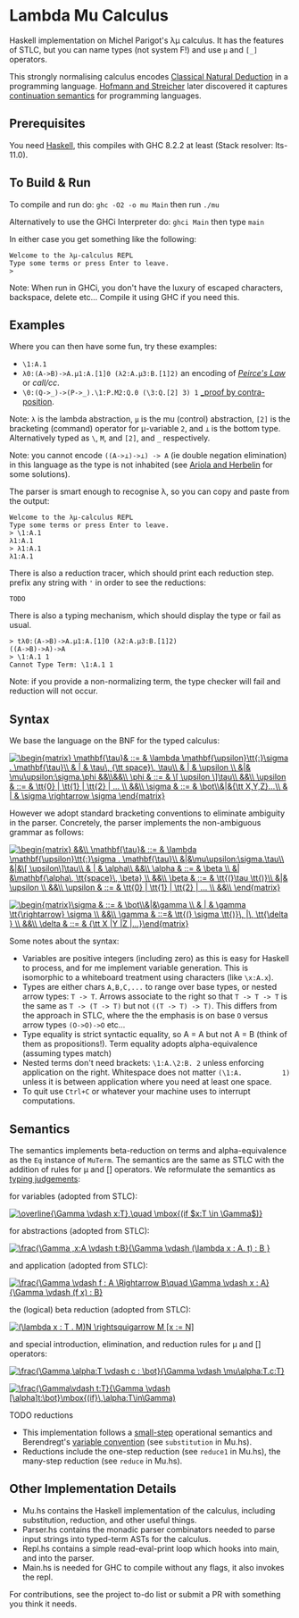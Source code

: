 # Lambda Mu Calculus
Haskell implementation on Michel Parigot's λμ calculus. It has the features of STLC, but you can name types (not system F!) and use `μ` and `[_]` operators.

This strongly normalising calculus encodes [Classical Natural Deduction](https://www.cs.ru.nl/~freek/courses/tt-2011/papers/parigot.pdf) in a programming language. [Hofmann and Streicher](https://pdfs.semanticscholar.org/24ec/2e8104e20983cd747ab6868265559ab7db01.pdf) later discovered it captures [continuation semantics](https://en.wikipedia.org/wiki/Continuation-passing_style) for programming languages.

## Prerequisites
You need [Haskell](https://www.haskell.org/), this compiles with GHC 8.2.2 at least (Stack resolver: lts-11.0).

## To Build & Run

To compile and run do:
`ghc -O2 -o mu Main`
then run `./mu`

Alternatively to use the GHCi Interpreter do:
`ghci Main`
then type `main`

In either case you get something like the following:
```
Welcome to the λμ-calculus REPL
Type some terms or press Enter to leave.
>
```
Note: When run in GHCi, you don't have the luxury of escaped characters, backspace, delete etc...
Compile it using GHC if you need this.

## Examples 
Where you can then have some fun, try these examples:
- `\1:A.1`
- `λ0:(A->B)->A.μ1:A.[1]0 (λ2:A.μ3:B.[1]2)` an encoding of [_Peirce's Law_](https://en.wikipedia.org/wiki/Peirce%27s_law) or _call/cc_.
- `\0:(Q->_)->(P->_).\1:P.M2:Q.0 (\3:Q.[2] 3) 1` [_proof by contra-position](https://en.wikipedia.org/wiki/Contraposition).

Note: `λ` is the lambda abstraction, `μ` is the mu (control) abstraction, `[2]` is the bracketing (command) operator for μ-variable `2`, and `⊥` is the bottom type. Alternatively typed as `\`, `M`, and `[2]`, and `_` respectively.

Note: you cannot encode `((A->⊥)->⊥) -> A` (ie double negation elimination) in this language as the type is not inhabited (see [Ariola and Herbelin](http://pauillac.inria.fr/~herbelin/talks/icalp03-talk.pdf) for some solutions).

The parser is smart enough to recognise λ, so you can copy and paste from the output:
```
Welcome to the λμ-calculus REPL
Type some terms or press Enter to leave.
> \1:A.1
λ1:A.1
> λ1:A.1
λ1:A.1
```

There is also a reduction tracer, which should print each reduction step. prefix any string with `'` in order to see the reductions:
```
TODO
```

There is also a typing mechanism, which should display the type or fail as usual.
```
> tλ0:(A->B)->A.μ1:A.[1]0 (λ2:A.μ3:B.[1]2)
((A->B)->A)->A
> \1:A.1 1
Cannot Type Term: \1:A.1 1
```

Note: if you provide a non-normalizing term, the type checker will fail and reduction will not occur.

## Syntax 

We base the language on the BNF for the typed calculus:

<a href="https://www.codecogs.com/eqnedit.php?latex=\begin{matrix}&space;\mathbf{\tau}&&space;::=&space;&&space;\lambda&space;\mathbf{\upsilon}\tt{:}\sigma&space;.&space;\mathbf{\tau}\\&space;&&space;|&space;&&space;\tau\,&space;{\tt&space;space}\,&space;\tau\\&space;&&space;|&space;&&space;\upsilon&space;\\&space;&|&&space;\mu\upsilon:\sigma.\phi&space;&&\\&&\\&space;\phi&space;&&space;::=&space;&&space;\[&space;\upsilon&space;\]\tau\\&space;&&\\&space;\upsilon&space;&&space;::=&space;&&space;\tt{0}&space;|&space;\tt{1}&space;|&space;\tt{2}&space;|&space;...&space;\\&space;&&\\&space;\sigma&space;&&space;::=&space;&&space;\bot\\&|&{\tt&space;X,Y,Z}...\\&space;&&space;|&space;&&space;\sigma&space;\rightarrow&space;\sigma&space;\end{matrix}" target="_blank"><img src="https://latex.codecogs.com/gif.latex?\begin{matrix}&space;\mathbf{\tau}&&space;::=&space;&&space;\lambda&space;\mathbf{\upsilon}\tt{:}\sigma&space;.&space;\mathbf{\tau}\\&space;&&space;|&space;&&space;\tau\,&space;{\tt&space;space}\,&space;\tau\\&space;&&space;|&space;&&space;\upsilon&space;\\&space;&|&&space;\mu\upsilon:\sigma.\phi&space;&&\\&&\\&space;\phi&space;&&space;::=&space;&&space;\[&space;\upsilon&space;\]\tau\\&space;&&\\&space;\upsilon&space;&&space;::=&space;&&space;\tt{0}&space;|&space;\tt{1}&space;|&space;\tt{2}&space;|&space;...&space;\\&space;&&\\&space;\sigma&space;&&space;::=&space;&&space;\bot\\&|&{\tt&space;X,Y,Z}...\\&space;&&space;|&space;&&space;\sigma&space;\rightarrow&space;\sigma&space;\end{matrix}" title="\begin{matrix} \mathbf{\tau}& ::= & \lambda \mathbf{\upsilon}\tt{:}\sigma . \mathbf{\tau}\\ & | & \tau\, {\tt space}\, \tau\\ & | & \upsilon \\ &|& \mu\upsilon:\sigma.\phi &&\\&&\\ \phi & ::= & \[ \upsilon \]\tau\\ &&\\ \upsilon & ::= & \tt{0} | \tt{1} | \tt{2} | ... \\ &&\\ \sigma & ::= & \bot\\&|&{\tt X,Y,Z}...\\ & | & \sigma \rightarrow \sigma \end{matrix}" /></a>

However we adopt standard bracketing conventions to eliminate ambiguity in the parser. Concretely, the parser implements the non-ambiguous grammar as follows:

<a href="https://www.codecogs.com/eqnedit.php?latex=\begin{matrix}&space;&&\\&space;\mathbf{\tau}&&space;::=&space;&&space;\lambda&space;\mathbf{\upsilon}\tt{:}\sigma&space;.&space;\mathbf{\tau}\\&space;&|&\mu\upsilon:\sigma.\tau\\&space;&|&\[&space;\upsilon\]\tau\\&space;&&space;|&space;&&space;\alpha\\&space;&&\\&space;\alpha&space;&&space;::=&space;&&space;\beta&space;\\&space;&|&space;&\mathbf{\alpha\,&space;\tt{space}\,&space;\beta}&space;\\&space;&&\\&space;\beta&space;&&space;::=&space;&&space;\tt{(}\tau&space;\tt{)}\\&space;&|&&space;\upsilon&space;\\&space;&&\\&space;\upsilon&space;&&space;::=&space;&&space;\tt{0}&space;|&space;\tt{1}&space;|&space;\tt{2}&space;|&space;...&space;\\&space;&&\\&space;\end{matrix}" target="_blank"><img src="https://latex.codecogs.com/gif.latex?\begin{matrix}&space;&&\\&space;\mathbf{\tau}&&space;::=&space;&&space;\lambda&space;\mathbf{\upsilon}\tt{:}\sigma&space;.&space;\mathbf{\tau}\\&space;&|&\mu\upsilon:\sigma.\tau\\&space;&|&\[&space;\upsilon\]\tau\\&space;&&space;|&space;&&space;\alpha\\&space;&&\\&space;\alpha&space;&&space;::=&space;&&space;\beta&space;\\&space;&|&space;&\mathbf{\alpha\,&space;\tt{space}\,&space;\beta}&space;\\&space;&&\\&space;\beta&space;&&space;::=&space;&&space;\tt{(}\tau&space;\tt{)}\\&space;&|&&space;\upsilon&space;\\&space;&&\\&space;\upsilon&space;&&space;::=&space;&&space;\tt{0}&space;|&space;\tt{1}&space;|&space;\tt{2}&space;|&space;...&space;\\&space;&&\\&space;\end{matrix}" title="\begin{matrix} &&\\ \mathbf{\tau}& ::= & \lambda \mathbf{\upsilon}\tt{:}\sigma . \mathbf{\tau}\\ &|&\mu\upsilon:\sigma.\tau\\ &|&\[ \upsilon\]\tau\\ & | & \alpha\\ &&\\ \alpha & ::= & \beta \\ &| &\mathbf{\alpha\, \tt{space}\, \beta} \\ &&\\ \beta & ::= & \tt{(}\tau \tt{)}\\ &|& \upsilon \\ &&\\ \upsilon & ::= & \tt{0} | \tt{1} | \tt{2} | ... \\ &&\\ \end{matrix}" /></a>

<a href="https://www.codecogs.com/eqnedit.php?latex=\begin{matrix}\sigma&space;&&space;::=&space;&&space;\bot\\&|&\gamma&space;\\&space;&&space;|&space;&&space;\gamma&space;\tt{\rightarrow}&space;\sigma&space;\\&space;&&\\&space;\gamma&space;&&space;::=&&space;\tt{(}&space;\sigma&space;\tt{)}\,&space;|\,&space;\tt{\delta&space;}&space;\\&space;&&\\&space;\delta&space;&&space;::=&space;&&space;{\tt&space;X&space;|Y&space;|Z&space;|...}\end{matrix}" target="_blank"><img src="https://latex.codecogs.com/gif.latex?\begin{matrix}\sigma&space;&&space;::=&space;&&space;\bot\\&|&\gamma&space;\\&space;&&space;|&space;&&space;\gamma&space;\tt{\rightarrow}&space;\sigma&space;\\&space;&&\\&space;\gamma&space;&&space;::=&&space;\tt{(}&space;\sigma&space;\tt{)}\,&space;|\,&space;\tt{\delta&space;}&space;\\&space;&&\\&space;\delta&space;&&space;::=&space;&&space;{\tt&space;X&space;|Y&space;|Z&space;|...}\end{matrix}" title="\begin{matrix}\sigma & ::= & \bot\\&|&\gamma \\ & | & \gamma \tt{\rightarrow} \sigma \\ &&\\ \gamma & ::=& \tt{(} \sigma \tt{)}\, |\, \tt{\delta } \\ &&\\ \delta & ::= & {\tt X |Y |Z |...}\end{matrix}" /></a>

Some notes about the syntax:

- Variables are positive integers (including zero) as this is easy for Haskell to process, and for me implement variable generation. This is isomorphic to a whiteboard treatment using characters (like `\x:A.x`).
- Types are either chars `A,B,C,...` to range over base types, or nested arrow types: `T -> T`. Arrows associate to the right so that `T -> T -> T` is the same as `T -> (T -> T)` but not `((T -> T) -> T)`. This differs from the approach in STLC, where the the emphasis is on base `O` versus arrow types `(O->O)->O` etc... 
- Type equality is strict syntactic equality, so A = A but not A = B (think of them as propositions!). Term equality adopts alpha-equivalence (assuming types match)
- Nested terms don't need brackets: `\1:A.\2:B. 2` unless enforcing application on the right. Whitespace does not matter `(\1:A.          1)` unless it is between application where you need at least one space.
- To quit use `Ctrl+C` or whatever your machine uses to interrupt computations.

## Semantics

The semantics implements beta-reduction on terms and alpha-equivalence as the `Eq` instance of `MuTerm`. The semantics are the same as STLC with the addition of rules for μ and [] operators. We reformulate the semantics as [typing judgements](https://existentialtype.wordpress.com/2011/03/27/the-holy-trinity/):

for variables (adopted from STLC):

<a href="https://www.codecogs.com/eqnedit.php?latex=\overline{\Gamma&space;\vdash&space;x:T},\quad&space;\mbox{(if&space;$x:T&space;\in&space;\Gamma$)}" target="_blank"><img src="https://latex.codecogs.com/gif.latex?\overline{\Gamma&space;\vdash&space;x:T},\quad&space;\mbox{(if&space;$x:T&space;\in&space;\Gamma$)}" title="\overline{\Gamma \vdash x:T},\quad \mbox{(if $x:T \in \Gamma$)}" /></a>

for abstractions (adopted from STLC):

<a href="https://www.codecogs.com/eqnedit.php?latex=\frac{\Gamma&space;,x:A&space;\vdash&space;t:B}{\Gamma&space;\vdash&space;(\lambda&space;x&space;:&space;A.&space;t)&space;:&space;B&space;}" target="_blank"><img src="https://latex.codecogs.com/gif.latex?\frac{\Gamma&space;,x:A&space;\vdash&space;t:B}{\Gamma&space;\vdash&space;(\lambda&space;x&space;:&space;A.&space;t)&space;:&space;B&space;}" title="\frac{\Gamma ,x:A \vdash t:B}{\Gamma \vdash (\lambda x : A. t) : B }" /></a>

and application (adopted from STLC):

<a href="https://www.codecogs.com/eqnedit.php?latex=\frac{\Gamma&space;\vdash&space;f&space;:&space;A&space;\Rightarrow&space;B\quad&space;\Gamma&space;\vdash&space;x&space;:&space;A}{\Gamma&space;\vdash&space;(f&space;x)&space;:&space;B}" target="_blank"><img src="https://latex.codecogs.com/gif.latex?\frac{\Gamma&space;\vdash&space;f&space;:&space;A&space;\Rightarrow&space;B\quad&space;\Gamma&space;\vdash&space;x&space;:&space;A}{\Gamma&space;\vdash&space;(f&space;x)&space;:&space;B}" title="\frac{\Gamma \vdash f : A \Rightarrow B\quad \Gamma \vdash x : A}{\Gamma \vdash (f x) : B}" /></a>

the (logical) beta reduction (adopted from STLC):

<a href="https://www.codecogs.com/eqnedit.php?latex=(\lambda&space;x&space;:&space;T&space;.&space;M)N&space;\rightsquigarrow&space;M&space;[x&space;:=&space;N]" target="_blank"><img src="https://latex.codecogs.com/gif.latex?(\lambda&space;x&space;:&space;T&space;.&space;M)N&space;\rightsquigarrow&space;M&space;[x&space;:=&space;N]" title="(\lambda x : T . M)N \rightsquigarrow M [x := N]" /></a>

and special introduction, elimination, and reduction rules for μ and [] operators:

<a href="https://www.codecogs.com/eqnedit.php?latex=\frac{\Gamma,\alpha:T&space;\vdash&space;c&space;:&space;\bot}{\Gamma&space;\vdash&space;\mu\alpha:T.c:T}" target="_blank"><img src="https://latex.codecogs.com/gif.latex?\frac{\Gamma,\alpha:T&space;\vdash&space;c&space;:&space;\bot}{\Gamma&space;\vdash&space;\mu\alpha:T.c:T}" title="\frac{\Gamma,\alpha:T \vdash c : \bot}{\Gamma \vdash \mu\alpha:T.c:T}" /></a>

<a href="https://www.codecogs.com/eqnedit.php?latex=\frac{\Gamma\vdash&space;t:T}{\Gamma&space;\vdash&space;[\alpha]t:\bot}\mbox{(if}\,\alpha:T\in\Gamma)" target="_blank"><img src="https://latex.codecogs.com/gif.latex?\frac{\Gamma\vdash&space;t:T}{\Gamma&space;\vdash&space;[\alpha]t:\bot}\mbox{(if}\,\alpha:T\in\Gamma)" title="\frac{\Gamma\vdash t:T}{\Gamma \vdash [\alpha]t:\bot}\mbox{(if}\,\alpha:T\in\Gamma)" /></a>

TODO reductions

- This implementation follows a [small-step](https://cs.stackexchange.com/questions/43294/difference-between-small-and-big-step-operational-semantics) operational semantics and Berendregt's [variable convention](https://cs.stackexchange.com/questions/69323/barendregts-variable-convention-what-does-it-mean) (see `substitution` in Mu.hs). 
- Reductions include the one-step reduction (see `reduce1` in Mu.hs), the many-step reduction (see `reduce` in Mu.hs). 

## Other Implementation Details
- Mu.hs contains the Haskell implementation of the calculus, including substitution, reduction, and other useful things.
- Parser.hs contains the monadic parser combinators needed to parse input strings into typed-term ASTs for the calculus.
- Repl.hs contains a simple read-eval-print loop which hooks into main, and into the parser.
- Main.hs is needed for GHC to compile without any flags, it also invokes the repl.

For contributions, see the project to-do list or submit a PR with something you think it needs.




